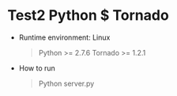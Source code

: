 Test2 Python $ Tornado
======================

* Runtime environment: Linux
	> Python >= 2.7.6
	> Tornado >= 1.2.1

* How to run
	> Python server.py